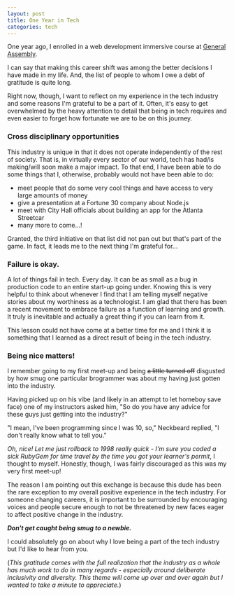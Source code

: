```yaml
---
layout: post
title: One Year in Tech
categories: tech
---
```


One year ago, I enrolled in a web development immersive course at [General Assembly][general-assembly].

I can say that making this career shift was among the better decisions I have made in my life. And, the list of people to whom I owe a debt of gratitude is quite long.

Right now, though, I want to reflect on my experience in the tech industry and some reasons I'm grateful to be a part of it. Often, it's easy to get overwhelmed by the heavy attention to detail that being in tech requires and even easier to forget how fortunate we are to be on this journey.

### Cross disciplinary opportunities

This industry is unique in that it does not operate independently of the rest of society. That is, in virtually every sector of our world, tech has had/is making/will soon make a major impact. To that end, I have been able to do some things that I, otherwise, probably would not have been able to do:

- meet people that do some very cool things and have access to very large amounts of money
- give a presentation at a Fortune 30 company about Node.js
- meet with City Hall officials about building an app for the Atlanta Streetcar
- many more to come...!

Granted, the third initiative on that list did not pan out but that's part of the game. In fact, it leads me to the next thing I'm grateful for...

### Failure is okay.

A lot of things fail in tech. Every day. It can be as small as a bug in production code to an entire start-up going under. Knowing this is very helpful to think about whenever I find that I am telling myself negative stories about my worthiness as a technologist. I am glad that there has been a recent movement to embrace failure as a function of learning and growth. It truly is inevitable and actually a great thing if you can learn from it.

This lesson could not have come at a better time for me and I think it is something that I learned as a direct result of being in the tech industry.

### Being nice matters!

I remember going to my first meet-up and being <del>a little turned off</del> disgusted by how smug one particular brogrammer was about my having just gotten into the industry.
        
Having picked up on his vibe (and likely in an attempt to let homeboy save face) one of my instructors asked him, "So do you have any advice for these guys just getting into the industry?"
        
"I mean, I've been programming since I was 10, so," Neckbeard replied, "I don't really know what to tell you."
        
*Oh, nice! Let me just rollback to 1998 really quick - I'm sure you coded a sick RubyGem for time travel by the time you got your learner's permit*, I thought to myself. Honestly, though, I was fairly discouraged as this was my very first meet-up!
        
The reason I am pointing out this exchange is because this dude has been the rare exception to my overall positive experience in the tech industry. For someone changing careers, it is important to be surrounded by encouraging voices and people secure enough to not be threatened by new faces eager to affect positive change in the industry.
        
***Don't get caught being smug to a newbie.***

I could absolutely go on about why I love being a part of the tech industry but I'd like to hear from you.

(*This gratitude comes with the full realization that the industry as a whole has much work to do in many regards - especially around deliberate inclusivity and diversity. This theme will come up over and over again but I wanted to take a minute to appreciate.*)



[general-assembly]: https://generalassemb.ly/education/web-development-immersive